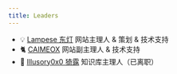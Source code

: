 ```yaml
---
title: Leaders
---
```


- 💡 [Lampese 东灯](https://github.com/Lampese) 网站主理人 & 策划 & 技术支持
- 🐈‍ [CAIMEOX](https://github.com/CAIMEOX) 网站副主理人 & 技术支持
- 🐫 [Illusory0x0 猗露](https://github.com/illusory0x0) 知识库主理人（已离职）
